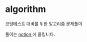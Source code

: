 # algorithm
코딩테스트 대비를 위한 알고리즘 문제풀이

풀이는
<a href="https://jwuu.notion.site/c69cfdc5526e45b68b97b2dd6d7ced20?v=5a18c88cbfbd47b586b25d0e60373727" target="_blank" > notion </a>
에 올립니다.
